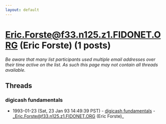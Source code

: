```yaml
---
layout: default
---
```


# Eric.Forste@f33.n125.z1.FIDONET.ORG (Eric Forste) (1 posts)

_Be aware that many list participants used multiple email addresses over their time active on the list. As such this page may not contain all threads available._

## Threads

### digicash fundamentals
+ 1993-01-23 (Sat, 23 Jan 93 14:49:39 PST) - [digicash fundamentals](/archive/1993/01/9027251a97d01d94ce558e25f591b35875bcafb9bb5ea9a5eceb5160f57cf177) - _Eric.Forste@f33.n125.z1.FIDONET.ORG (Eric Forste)_

